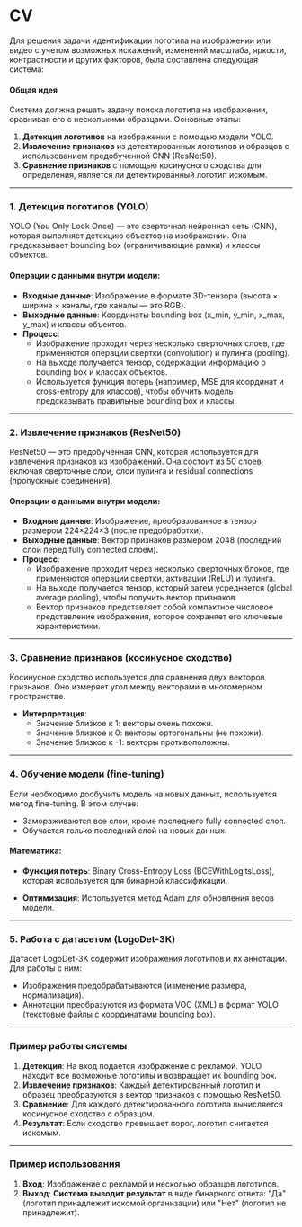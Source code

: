 # CV

Для решения задачи идентификации логотипа на изображении или видео с учетом возможных искажений, изменений масштаба, яркости, контрастности и других факторов, была составлена следующая система:

#### Общая идея
Система должна решать задачу поиска логотипа на изображении, сравнивая его с несколькими образцами. Основные этапы:
1. **Детекция логотипов** на изображении с помощью модели YOLO.
2. **Извлечение признаков** из детектированных логотипов и образцов с использованием предобученной CNN (ResNet50).
3. **Сравнение признаков** с помощью косинусного сходства для определения, является ли детектированный логотип искомым.

---

### 1. Детекция логотипов (YOLO)
YOLO (You Only Look Once) — это сверточная нейронная сеть (CNN), которая выполняет детекцию объектов на изображении. Она предсказывает bounding box (ограничивающие рамки) и классы объектов.

#### Операции с данными внутри модели:
- **Входные данные**: Изображение в формате 3D-тензора (высота × ширина × каналы, где каналы — это RGB).
- **Выходные данные**: Координаты bounding box (x_min, y_min, x_max, y_max) и классы объектов.
- **Процесс**:
  - Изображение проходит через несколько сверточных слоев, где применяются операции свертки (convolution) и пулинга (pooling).
  - На выходе получается тензор, содержащий информацию о bounding box и классах объектов.
  - Используется функция потерь (например, MSE для координат и cross-entropy для классов), чтобы обучить модель предсказывать правильные bounding box и классы.

---

### 2. Извлечение признаков (ResNet50)
ResNet50 — это предобученная CNN, которая используется для извлечения признаков из изображений. Она состоит из 50 слоев, включая сверточные слои, слои пулинга и residual connections (пропускные соединения).

#### Операции с данными внутри модели:
- **Входные данные**: Изображение, преобразованное в тензор размером 224×224×3 (после предобработки).
- **Выходные данные**: Вектор признаков размером 2048 (последний слой перед fully connected слоем).
- **Процесс**:
  - Изображение проходит через несколько сверточных блоков, где применяются операции свертки, активации (ReLU) и пулинга.
  - На выходе получается тензор, который затем усредняется (global average pooling), чтобы получить вектор признаков.
  - Вектор признаков представляет собой компактное числовое представление изображения, которое сохраняет его ключевые характеристики.

---

### 3. Сравнение признаков (косинусное сходство)
Косинусное сходство используется для сравнения двух векторов признаков. Оно измеряет угол между векторами в многомерном пространстве.

- **Интерпретация**:
  - Значение близкое к 1: векторы очень похожи.
  - Значение близкое к 0: векторы ортогональны (не похожи).
  - Значение близкое к -1: векторы противоположны.

---

### 4. Обучение модели (fine-tuning)
Если необходимо дообучить модель на новых данных, используется метод fine-tuning. В этом случае:
- Замораживаются все слои, кроме последнего fully connected слоя.
- Обучается только последний слой на новых данных.

#### Математика:
- **Функция потерь**: Binary Cross-Entropy Loss (BCEWithLogitsLoss), которая используется для бинарной классификации.

- **Оптимизация**: Используется метод Adam для обновления весов модели.

---

### 5. Работа с датасетом (LogoDet-3K)
Датасет LogoDet-3K содержит изображения логотипов и их аннотации. Для работы с ним:
- Изображения предобрабатываются (изменение размера, нормализация).
- Аннотации преобразуются из формата VOC (XML) в формат YOLO (текстовые файлы с координатами bounding box).

---

### Пример работы системы
1. **Детекция**: На вход подается изображение с рекламой. YOLO находит все возможные логотипы и возвращает их bounding box.
2. **Извлечение признаков**: Каждый детектированный логотип и образец преобразуются в вектор признаков с помощью ResNet50.
3. **Сравнение**: Для каждого детектированного логотипа вычисляется косинусное сходство с образцом.
4. **Результат**: Если сходство превышает порог, логотип считается искомым.


---

### Пример использования
1. **Вход**: Изображение с рекламой и несколько образцов логотипов.
2. **Выход**: **Система выводит результат** в виде бинарного ответа: "Да" (логотип принадлежит искомой организации) или "Нет" (логотип не принадлежит).



